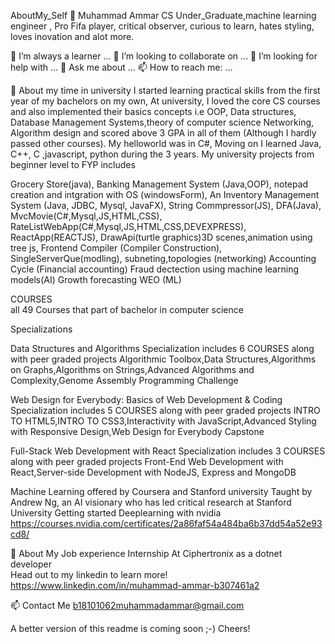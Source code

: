 AboutMy_Self 🤔
Muhammad Ammar
CS Under_Graduate,machine learning engineer , Pro Fifa player, critical observer, curious to learn, hates styling, loves inovation and alot more.

🌱 I’m always a learner ...
👯 I’m looking to collaborate on ...
🤔 I’m looking for help with ...
💬 Ask me about ...
📫 How to reach me: ...

🧐 About my time in university
I started learning practical skills from the first year of my bachelors on my own, At university, I loved the core CS courses and also implemented their basics concepts i.e OOP, Data structures, Database Management Systems,theory of computer science Networking, Algorithm design and scored above 3 GPA in all of them (Although I hardly passed other courses). My helloworld was in C#, Moving on I learned Java, C++, C ,javascript, python during the 3 years. My university projects from beginner level to FYP includes

Grocery Store(java),
Banking Management System (Java,OOP),
notepad creation and intgration with OS (windowsForm),
An Inventory Management System (Java, JDBC, Mysql, JavaFX),
String Commpressor(JS),
DFA(Java),
MvcMovie(C#,Mysql,JS,HTML,CSS),
RateListWebApp(C#,Mysql,JS,HTML,CSS,DEVEXPRESS),
ReactApp(REACTJS),
DrawApi(turtle graphics)3D scenes,animation using tree js,
Frontend Compiler (Compiler Construction),
SingleServerQue(modling),
subneting,topologies (networking)
Accounting Cycle (Financial accounting)
Fraud dectection using machine learning models(AI)
Growth forecasting WEO (ML)


COURSES  
all 49 Courses that part of bachelor in computer science 

Specializations 

Data Structures and Algorithms Specialization includes 6 COURSES along with peer graded projects
Algorithmic Toolbox,Data Structures,Algorithms on Graphs,Algorithms on Strings,Advanced Algorithms and Complexity,Genome Assembly Programming Challenge

Web Design for Everybody: Basics of Web Development & Coding Specialization  includes 5 COURSES along with peer graded projects
INTRO TO HTML5,INTRO TO CSS3,Interactivity with JavaScript,Advanced Styling with Responsive Design,Web Design for Everybody Capstone

Full-Stack Web Development with React Specialization  includes 3 COURSES along with peer graded projects
Front-End Web Development with React,Server-side Development with NodeJS, Express and MongoDB

Machine Learning offered by Coursera and Stanford university Taught by Andrew Ng, an AI visionary who has led critical research at Stanford University
Getting started Deeplearning with nvidia https://courses.nvidia.com/certificates/2a86faf54a484ba6b37dd54a52e93cd8/

👯 About My Job experience
Internship At Ciphertronix as a dotnet developer  
Head out to my linkedin to learn more!
https://www.linkedin.com/in/muhammad-ammar-b307461a2

📫 Contact Me
b18101062muhammadammar@gmail.com

A better version of this readme is coming soon ;-) Cheers!

